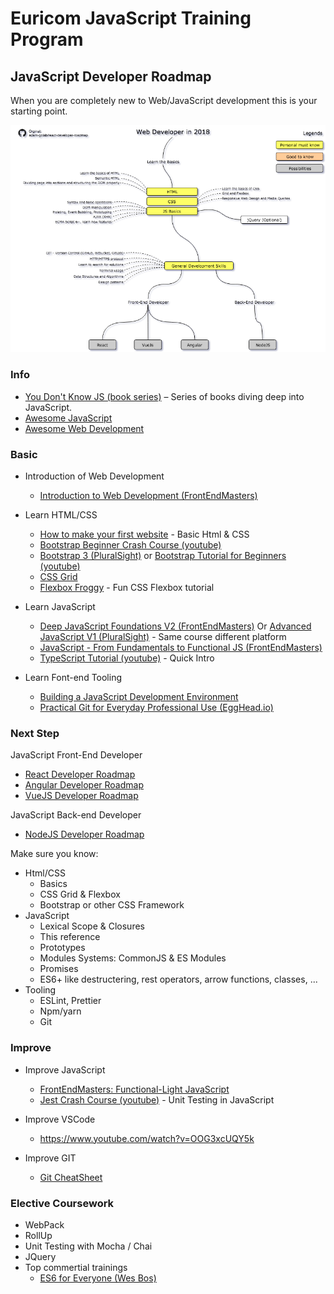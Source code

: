 # Euricom JavaScript Training Program

## JavaScript Developer Roadmap

When you are completely new to Web/JavaScript development this is your starting point.

<img src="./web-developer-roadmap.png" />

### Info

- [You Don't Know JS (book series)](https://github.com/getify/You-Dont-Know-JS) – Series of books diving deep into JavaScript.
- [Awesome JavaScript](https://github.com/micromata/awesome-javascript-learning)
- [Awesome Web Development ](https://github.com/Stanko/awesome-web-development)

### Basic

- Introduction of Web Development
    - [Introduction to Web Development (FrontEndMasters)](https://frontendmasters.com/courses/web-development/)

- Learn HTML/CSS
    - [How to make your first website](https://www.leveluptutorials.com/tutorials/how-to-make-your-first-website) - Basic Html & CSS
    - [Bootstrap Beginner Crash Course (youtube)](https://www.youtube.com/watch?v=5GcQtLDGXy8)
    - [Bootstrap 3 (PluralSight)](https://app.pluralsight.com/library/courses/bootstrap-3) or [Bootstrap Tutorial for Beginners (youtube)](https://www.youtube.com/watch?v=aTLRdrRQyN4)
    - [CSS Grid](https://cssgrid.io/)
    - [Flexbox Froggy](http://flexboxfroggy.com/) - Fun CSS Flexbox tutorial

- Learn JavaScript
    - [Deep JavaScript Foundations V2 (FrontEndMasters)](https://frontendmasters.com/courses/javascript-foundations/) Or [Advanced JavaScript V1 (PluralSight)](https://app.pluralsight.com/library/courses/advanced-javascript) - Same course different platform
    - [JavaScript - From Fundamentals to Functional JS (FrontEndMasters)](https://frontendmasters.com/courses/js-fundamentals-functional-v2/)
    - [TypeScript Tutorial (youtube)](https://www.youtube.com/watch?v=-PR_XqW9JJU) - Quick Intro

- Learn Font-end Tooling
    - [Building a JavaScript Development Environment](https://app.pluralsight.com/library/courses/javascript-development-environment/table-of-contents)
    - [Practical Git for Everyday Professional Use (EggHead.io)](https://egghead.io/courses/practical-git-for-everyday-professional-use)

### Next Step

JavaScript Front-End Developer

- [React Developer Roadmap](./react-developer-roadmap.md)
- [Angular Developer Roadmap](./angular-developer-roadmap.md)
- [VueJS Developer Roadmap](./vuejs-developer-roadmap.md)

JavaScript Back-end Developer

- [NodeJS Developer Roadmap](./nodejs-developer-roadmap.md)

Make sure you know:

- Html/CSS
    - Basics
    - CSS Grid & Flexbox
    - Bootstrap or other CSS Framework
- JavaScript
    - Lexical Scope & Closures
    - This reference
    - Prototypes
    - Modules Systems: CommonJS & ES Modules
    - Promises
    - ES6+ like destructering, rest operators, arrow functions, classes, ...
- Tooling
    - ESLint, Prettier
    - Npm/yarn
    - Git

### Improve

- Improve JavaScript
    - [FrontEndMasters: Functional-Light JavaScript](https://frontendmasters.com/courses/functional-javascript-v2/)
    - [Jest Crash Course (youtube)](https://www.youtube.com/watch?v=7r4xVDI2vho) - Unit Testing in JavaScript

- Improve VSCode
    + https://www.youtube.com/watch?v=OOG3xcUQY5k

- Improve GIT
    + [Git CheatSheet](http://ndpsoftware.com/git-cheatsheet.html)

### Elective Coursework

- WebPack
- RollUp
- Unit Testing with Mocha / Chai
- JQuery
- Top commertial trainings
    - [ES6 for Everyone (Wes Bos)](https://es6.io/)

